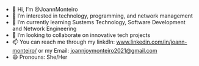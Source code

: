 - 👋 Hi, I’m @JoannMonteiro
- 👀 I’m interested in technology, programming, and network management
- 🌱 I’m currently learning Sustems Technology, Software Development and Network Engineering
- 💞 I’m looking to collaborate on innovative tech projects
- 📫 You can reach me through my linkdIn: www.linkedin.com/in/joann-monteiro/ or my Email: joannjoymonteiro2021@gmail.com
- 😄 Pronouns: She/Her


